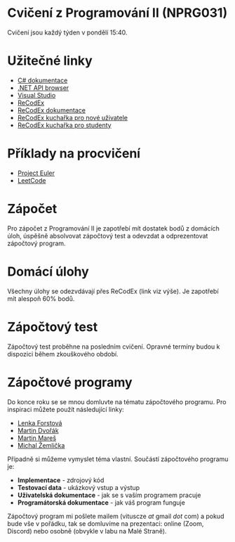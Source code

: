 # Cvičení z Programování II (NPRG031) 

Cvičení jsou každý týden v pondělí 15:40.

# Užitečné linky

* [C# dokumentace](https://docs.microsoft.com/cs-cz/dotnet/csharp/)
* [.NET API browser](https://docs.microsoft.com/cs-cz/dotnet/api/)
* [Visual Studio](https://visualstudio.microsoft.com/)
* [ReCodEx](https://recodex.mff.cuni.cz/)
* [ReCodEx dokumentace](https://github.com/ReCodEx/wiki/wiki/User-documentation)
* [ReCodEx kuchařka pro nové uživatele](http://www.ms.mff.cuni.cz/ReCodEx/NewUserDoc.pdf)
* [ReCodEx kuchařka pro studenty](http://www.ms.mff.cuni.cz/ReCodEx/StudentDoc.pdf)

# Příklady na procvičení

* [Project Euler](https://projecteuler.net/)
* [LeetCode](https://leetcode.com/)

# Zápočet

Pro zápočet z Programování II je zapotřebí mít dostatek bodů z domácích úloh, úspěšně absolvovat zápočtový test a odevzdat a odprezentovat zápočtový program.

# Domácí úlohy

Všechny úlohy se odezvdávají přes ReCodEx (link viz výše). Je zapotřebí mít alespoň 60% bodů.

# Zápočtový test

Zápočtový test proběhne na posledním cvičení. Opravné termíny budou k dispozici během zkouškového období.

# Zápočtové programy

Do konce roku se se mnou domluvte na tématu zápočtového programu. Pro inspiraci můžete použít následující linky:

* [Lenka Forstová](https://www.ms.mff.cuni.cz/~forstova/pgmZ/Zapoctaky.html)
* [Martin Dvořák](https://popelka.ms.mff.cuni.cz/~dvorakm/zapoctak.html)
* [Martin Mareš](http://mj.ucw.cz/vyuka/zap/)
* [Michal Žemlička](http://www.ms.mff.cuni.cz/~zemlicka/vyuka/NMIN101/namety/)

Případně si můžeme vymyslet téma vlastní. Součástí zápočtového programu je:

* **Implementace** - zdrojový kód
* **Testovací data** - ukázkový vstup a výstup
* **Uživatelská dokumentace** - jak se s vaším programem pracuje
* **Programátorská dokumentace** - jak váš program funguje

Zápočtový program mi pošlete mailem (vituscze *at* gmail *dot* com) a pokud
bude vše v pořádku, tak se domluvíme na prezentaci: online (Zoom, Discord) nebo
osobně (obvykle v labu na Malé Straně).
